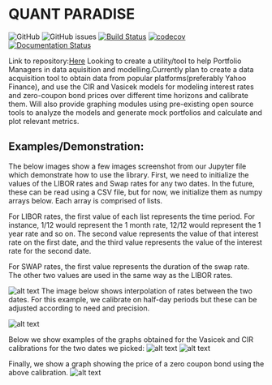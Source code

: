 # QUANT PARADISE 
![GitHub](https://img.shields.io/github/license/Naman-Goyal/COMS4995?style=flat-square)
![GitHub issues](https://img.shields.io/github/issues/Naman-Goyal/COMS4995?logo=Github)
[![Build Status](https://travis-ci.org/Naman-Goyal/Quant-paradise.svg?branch=master)](https://travis-ci.org/Naman-Goyal/Quant-paradise)
[![codecov](https://codecov.io/gh/Naman-Goyal/Quant-paradise/branch/master/graph/badge.svg?token=A04BI6DMPU)](undefined)
[![Documentation Status](https://readthedocs.org/projects/quant-paradise/badge/?version=latest)](https://quant-paradise.readthedocs.io/en/latest/?badge=latest)

Link to  repository:[Here](https://github.com/harshhacks/quantparadise)
Looking to create a utility/tool to help Portfolio Managers in data aquisition and modelling.Currently plan to create a data acquisition tool to obtain data from popular platforms(preferably Yahoo Finance), and use the CIR and Vasicek models for modeling interest rates and zero-coupon bond prices over different time horizons and calibrate them. Will also provide graphing modules using pre-existing open source tools to analyze the models and generate mock portfolios and calculate and plot relevant metrics.


## Examples/Demonstration:

The below images show a few images screenshot from our Jupyter file which demonstrate how to use the library. First, we need to initialize the values of the LIBOR rates and Swap rates for any two dates. In the future, these can be read using a CSV file, but for now, we initialize them as numpy arrays below. Each array is comprised of lists. 

For LIBOR rates, the first value of each list represents the time period. For instance, 1/12 would represent the 1 month rate, 12/12 would represent the 1 year rate and so on. 
The second value represents the value of that interest rate on the first date, and the third value represents the value of the interest rate for the second date. 

For SWAP rates, the first value represents the duration of the swap rate. The other two values are used in the same way as the LIBOR rates. 


![alt text](https://github.com/Naman-Goyal/Quant-paradise/blob/master/1.PNG?raw=true)
The image below shows interpolation of rates between the two dates. For this example, we calibrate on half-day periods but these can be adjusted according to need and precision. 

![alt text](https://github.com/Naman-Goyal/Quant-paradise/blob/master/2.PNG?raw=true)

Below we show examples of the graphs obtained for the Vasicek and CIR calibrations for the two dates we picked:
![alt text](https://github.com/Naman-Goyal/Quant-paradise/blob/master/VASEICK_first_date.png?raw=true)
![alt text](https://github.com/Naman-Goyal/Quant-paradise/blob/master/CIR_first_date.png?raw=true)

Finally, we show a graph showing the price of a zero coupon bond using the above calibration. 
![alt text](https://github.com/Naman-Goyal/Quant-paradise/blob/master/CIR_results_comparison.png?raw=true)



